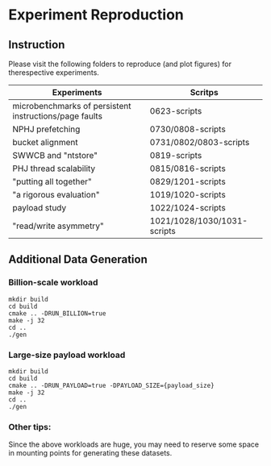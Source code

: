 # Experiment Reproduction

## Instruction
Please visit the following folders to reproduce (and plot figures) for therespective experiments.


Experiments | Scritps
---|---
microbenchmarks of persistent instructions/page faults | 0623-scripts
NPHJ prefetching | 0730/0808-scripts
bucket alignment | 0731/0802/0803-scripts
SWWCB and "ntstore" | 0819-scripts
PHJ thread scalability | 0815/0816-scripts
"putting all together" | 0829/1201-scripts
"a rigorous evaluation" | 1019/1020-scripts
payload study | 1022/1024-scripts
"read/write asymmetry" | 1021/1028/1030/1031-scripts


## Additional Data Generation
### Billion-scale workload
```
mkdir build
cd build
cmake .. -DRUN_BILLION=true
make -j 32
cd ..
./gen
```

### Large-size payload workload
```
mkdir build
cd build
cmake .. -DRUN_PAYLOAD=true -DPAYLOAD_SIZE={payload_size}
make -j 32
cd ..
./gen
```

### Other tips:
Since the above workloads are huge, you may need to reserve some space in mounting points for generating these datasets.
